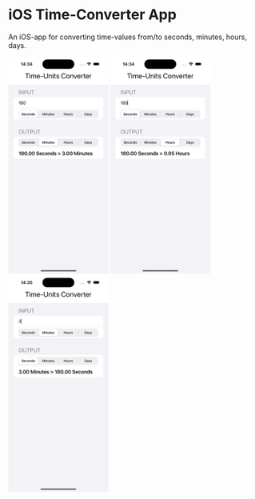 # iOS Time-Converter App
An iOS-app for converting time-values from/to seconds, minutes, hours, days.

<img src="./TimeConverter/ScreenShots/shot01.png" alt="ScreenShot" width="200" /> <img src="./TimeConverter/ScreenShots/shot02.png" alt="ScreenShot" width="200" /> <img src="./TimeConverter/ScreenShots/shot03.png" alt="ScreenShot" width="200" />


